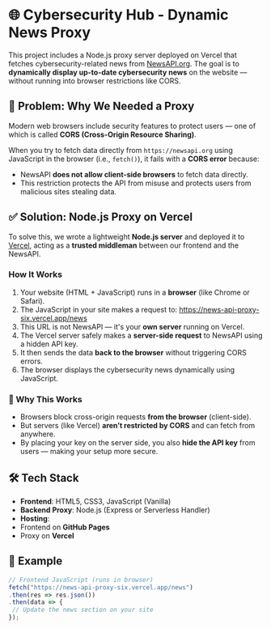 # 🌐 Cybersecurity Hub - Dynamic News Proxy

This project includes a Node.js proxy server deployed on Vercel that fetches cybersecurity-related news from [NewsAPI.org](https://newsapi.org). The goal is to **dynamically display up-to-date cybersecurity news** on the website — without running into browser restrictions like CORS.

## 📌 Problem: Why We Needed a Proxy

Modern web browsers include security features to protect users — one of which is called **CORS (Cross-Origin Resource Sharing)**.

When you try to fetch data directly from `https://newsapi.org` using JavaScript in the browser (i.e., `fetch()`), it fails with a **CORS error** because:

- NewsAPI **does not allow client-side browsers** to fetch data directly.
- This restriction protects the API from misuse and protects users from malicious sites stealing data.

## ✅ Solution: Node.js Proxy on Vercel

To solve this, we wrote a lightweight **Node.js server** and deployed it to [Vercel](https://vercel.com), acting as a **trusted middleman** between our frontend and the NewsAPI.

### How It Works

1. Your website (HTML + JavaScript) runs in a **browser** (like Chrome or Safari).
2. The JavaScript in your site makes a request to: https://news-api-proxy-six.vercel.app/news
3. This URL is not NewsAPI — it's your **own server** running on Vercel.
4. The Vercel server safely makes a **server-side request** to NewsAPI using a hidden API key.
5. It then sends the data **back to the browser** without triggering CORS errors.
6. The browser displays the cybersecurity news dynamically using JavaScript.

### 🔐 Why This Works

- Browsers block cross-origin requests **from the browser** (client-side).
- But servers (like Vercel) **aren’t restricted by CORS** and can fetch from anywhere.
- By placing your key on the server side, you also **hide the API key** from users — making your setup more secure.

## 🛠️ Tech Stack

- **Frontend**: HTML5, CSS3, JavaScript (Vanilla)
- **Backend Proxy**: Node.js (Express or Serverless Handler)
- **Hosting**:
- Frontend on **GitHub Pages**
- Proxy on **Vercel**

## 🧪 Example

```js
// Frontend JavaScript (runs in browser)
fetch("https://news-api-proxy-six.vercel.app/news")
.then(res => res.json())
.then(data => {
 // Update the news section on your site
});


